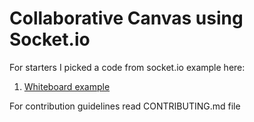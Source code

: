 # Collaborative Canvas using Socket.io

For starters I picked a code from socket.io example here:
1. [Whiteboard example](https://socket.io/demos/whiteboard/)

For contribution guidelines read CONTRIBUTING.md file